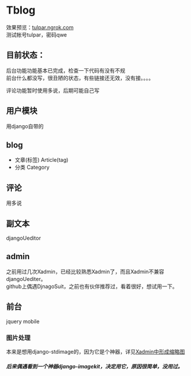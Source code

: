 # Tblog
效果预览：[tulpar.ngrok.com](http://tulpar.ngrok.com/blog/index)   
测试帐号tulpar，密码qwe  
## 目前状态：
后台功能功能基本已完成，检查一下代码有没有不规    
前台什么都没写，很丑陋的状态，有些链接还无效，没有接。。。。   

评论功能暂时使用多说，后期可能自己写


## 用户模块
用django自带的

## blog
* 文章(标签)
  Article(tag)
* 分类
  Category

## 评论
用多说

## 副文本
djangoUeditor

## admin
之前用过几次Xadmin，已经比较熟悉Xadmin了，而且Xadmin不兼容djangoUediter。   
github上偶遇DjnagoSuit，之前也有伙伴推荐过，看着很好，想试用一下。    


## 前台
jquery mobile


### 图片处理
本来是想用django-stdimage的，因为它是个神器，详见[Xadmin中形成缩略图](http://tulpar008.github.io/xadmin-list_displayzhong-xian-shi-suo-lue-tu.html)    
##### 后来偶遇看到一个神器django-imagekit，决定用它，原因很简单，没用过。

